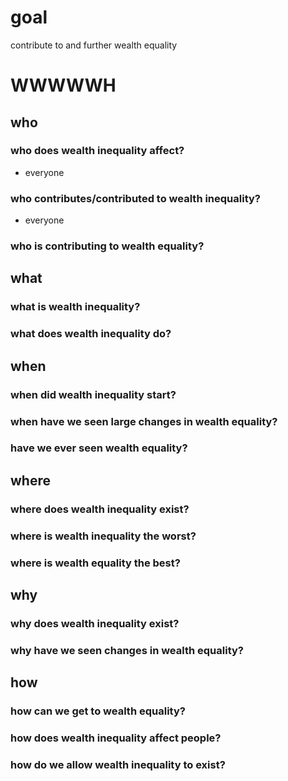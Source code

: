 # goal
contribute to and further wealth equality

# WWWWWH

## who

### who does wealth inequality affect?
- everyone

### who contributes/contributed to wealth inequality?
- everyone

### who is contributing to wealth equality?

## what

### what is wealth inequality?

### what does wealth inequality do?

## when

### when did wealth inequality start?

### when have we seen large changes in wealth equality?

### have we ever seen wealth equality?

## where

### where does wealth inequality exist?

### where is wealth inequality the worst?

### where is wealth equality the best?

## why

### why does wealth inequality exist?

### why have we seen changes in wealth equality?

## how

### how can we get to wealth equality?

### how does wealth inequality affect people?

### how do we allow wealth inequality to exist?
